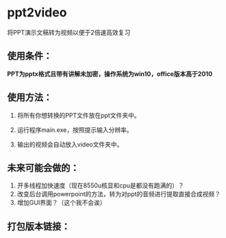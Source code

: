 # ppt2video
将PPT演示文稿转为视频以便于2倍速高效复习



## 使用条件：

**PPT为pptx格式且带有讲解未加密，操作系统为win10，office版本高于2010**



## 使用方法：

1. 将所有你想转换的PPT文件放在ppt文件夹中。

2. 运行程序main.exe，按照提示输入分辨率。
3. 输出的视频会自动放入video文件夹中。



## 未来可能会做的：

1. 开多线程加快速度（现在8550u核显和cpu是都没有跑满的）？
2. 改变后台调用powerpoint的方法，转为对ppt的音频进行提取直接合成视频？
3. 增加GUI界面？（这个我不会诶）



## 打包版本链接：

